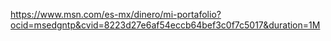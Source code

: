 https://www.msn.com/es-mx/dinero/mi-portafolio?ocid=msedgntp&cvid=8223d27e6af54eccb64bef3c0f7c5017&duration=1M
